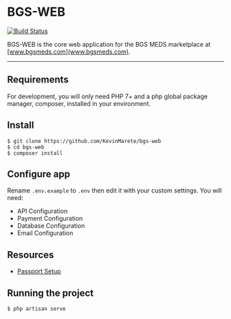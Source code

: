 # BGS-WEB

[![Build Status](https://travis-ci.org/joemccann/dillinger.svg?branch=master)](https://travis-ci.org/joemccann/dillinger)

BGS-WEB is the core web application for the BGS MEDS marketplace at [www.bgsmeds.com](www.bgsmeds.com). 

---

## Requirements

For development, you will only need PHP 7+ and a php global package manager, composer, installed in your environment.

## Install

    $ git clone https://github.com/KevinMarete/bgs-web
    $ cd bgs-web
    $ composer install

## Configure app

Rename `.env.example` to `.env` then edit it with your custom settings. You will need:

- API Configuration
- Payment Configuration
- Database Configuration
- Email Configuration

## Resources

- [Passport Setup](https://stackoverflow.com/questions/39414956/laravel-passport-key-path-oauth-public-key-does-not-exist-or-is-not-readable)

## Running the project

    $ php artisan serve
